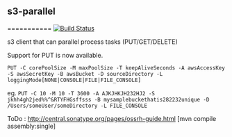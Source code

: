 ## s3-parallel
===========
[![Build Status](https://travis-ci.org/tj---/s3-parallel.svg?branch=master)](https://travis-ci.org/tj---/s3-parallel)

s3 client that can parallel process tasks (PUT/GET/DELETE)

Support for PUT is now available.

```PUT -C corePoolSize -M maxPoolSize -T keepAliveSeconds -A awsAccessKey -S awsSecretKey -B awsBucket -D sourceDirectory -L loggingMode[NONE|CONSOLE|FILE|FILE_CONSOLE]```

eg. ```PUT -C 10 -M 10 -T 3600 -A AJKJHKJH232HJ2 -S jkhh4gh2jed%%^&RTYFHGsffsss -B mysamplebuckethatis282232unique -D /Users/someUser/someDirectory -L FILE_CONSOLE```

ToDo : http://central.sonatype.org/pages/ossrh-guide.html
[mvn compile assembly:single]
